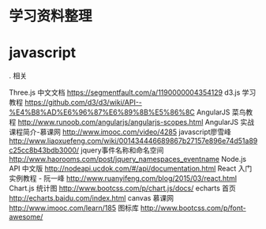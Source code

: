 # 学习资料整理

# javascript

. 相关

Three.js  中文文档 https://segmentfault.com/a/1190000004354129
d3.js     学习教程 https://github.com/d3/d3/wiki/API--%E4%B8%AD%E6%96%87%E6%89%8B%E5%86%8C
AngularJS 菜鸟教程 http://www.runoob.com/angularjs/angularjs-scopes.html
AngularJS 实战课程简介-慕课网 http://www.imooc.com/video/4285
javascript廖雪峰 http://www.liaoxuefeng.com/wiki/001434446689867b27157e896e74d51a89c25cc8b43bdb3000/
jquery事件名称和命名空间 http://www.haorooms.com/post/jquery_namespaces_eventname
Node.js   API 中文版 http://nodeapi.ucdok.com/#/api/documentation.html
React     入门实例教程 - 阮一峰  http://www.ruanyifeng.com/blog/2015/03/react.html
Chart.js  统计图   http://www.bootcss.com/p/chart.js/docs/
echarts   首页     http://echarts.baidu.com/index.html 
canvas    慕课网   http://www.imooc.com/learn/185
图标库    http://www.bootcss.com/p/font-awesome/